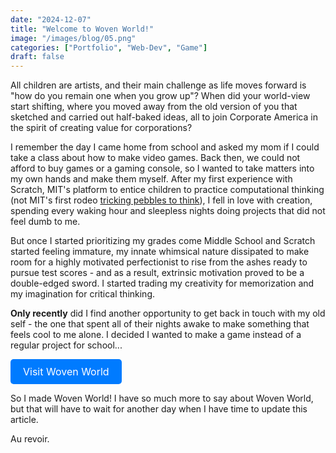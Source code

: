 ```yaml
---
date: "2024-12-07"
title: "Welcome to Woven World!"
image: "/images/blog/05.png"
categories: ["Portfolio", "Web-Dev", "Game"]
draft: false
---
```


All children are artists, and their main challenge as life moves forward is "how do you remain one when you grow up"? When did your world-view start shifting, where you moved away from the old version of you that sketched and carried out half-baked ideas, all to join Corporate America in the spirit of creating value for corporations? 

I remember the day I came home from school and asked my mom if I could take a class about how to make video games. Back then, we could not afford to buy games or a gaming console, so I wanted to take matters into my own hands and make them myself. After my first experience with Scratch, MIT's platform to entice children to practice computational thinking (not MIT's first rodeo [tricking pebbles to think](https://www.ll.mit.edu/sites/default/files/facility/doc/2018-05/MITLL_MEL20innovations.pdf)), I fell in love with creation, spending every waking hour and sleepless nights doing projects that did not feel dumb to me.

But once I started prioritizing my grades come Middle School and Scratch started feeling immature, my innate whimsical nature dissipated to make room for a highly motivated perfectionist to rise from the ashes ready to pursue test scores - and as a result, extrinsic motivation proved to be a double-edged sword. I started trading my creativity for memorization and my imagination for critical thinking. 

**Only recently** did I find another opportunity to get back in touch with my old self - the one that spent all of their nights awake to make something that feels cool to me alone. I decided I wanted to make a game instead of a regular project for school...

<a href="https://woven-world.web.app" style="display: inline-block; padding: 10px 20px; font-size: 16px; color: white; background-color: #007BFF; text-align: center; text-decoration: none; border-radius: 5px;">Visit Woven World</a>


So I made Woven World! I have so much more to say about Woven World, but that will have to wait for another day when I have time to update this article.

Au revoir.

